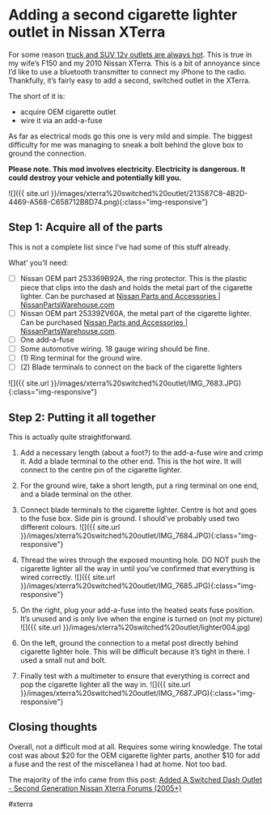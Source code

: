 # Adding a second cigarette lighter outlet in Nissan XTerra 

For some reason [truck and SUV 12v outlets are always hot](https://www.google.ca/search?q=why+are+truck+12v+always+on).  This is true in my wife’s F150 and my 2010 Nissan XTerra. This is a bit of annoyance since I’d like to use a bluetooth transmitter to connect my iPhone to the radio. Thankfully, it’s fairly easy to add a second, switched outlet in the XTerra.

The short  of it is:

- acquire OEM cigarette outlet 
- wire it via an add-a-fuse 

As far as electrical mods go this one is very mild and simple. The biggest difficulty for me was managing to sneak a bolt behind the glove box to ground the connection.


**Please note. This mod involves electricity. Electricity is dangerous.  It could destroy your vehicle and potentially kill you.** 

![]({{ site.url }}/images/xterra%20switched%20outlet/213587C8-4B2D-4469-A568-C658712B8D74.png){:class="img-responsive"}



## Step 1: Acquire all of the parts

This is not a complete list since I’ve had some of this stuff already.

What’ you’ll need:

- [ ] Nissan OEM part 253369B92A, the ring protector. This is the plastic piece that clips into the dash and holds the metal part of the cigarette lighter. Can be purchased at [Nissan Parts and Accessories | NissanPartsWarehouse.com](https://nissanpartswarehouse.com/)
- [ ] Nissan OEM part 25339ZV60A, the metal part of the cigarette lighter. Can be purchased [Nissan Parts and Accessories | NissanPartsWarehouse.com](https://nissanpartswarehouse.com/).
- [ ] One add-a-fuse
- [ ] Some automotive wiring. 18 gauge wiring should be fine. 
- [ ] (1) Ring terminal for the ground wire. 
- [ ] (2) Blade terminals to connect on the back of the cigarette lighters

![]({{ site.url }}/images/xterra%20switched%20outlet/IMG_7683.JPG){:class="img-responsive"}

## Step 2: Putting it all together

This is actually quite straightforward.

1. Add a necessary length (about a foot?) to the add-a-fuse wire and crimp it. Add a blade terminal to the other end. This is the hot wire. It will connect to the centre pin of the cigarette lighter.
2. For the ground wire, take a short length, put a ring terminal on one end, and a blade terminal on the other.
3. Connect blade terminals to the cigarette lighter. Centre is hot and goes to the fuse box. Side pin is ground.  I should’ve probably used two different colours. 
![]({{ site.url }}/images/xterra%20switched%20outlet/IMG_7684.JPG){:class="img-responsive"}
1. Thread the wires through the exposed mounting hole. DO NOT push the cigarette lighter all the way in until you’ve confirmed that everything is wired correctly. 
![]({{ site.url }}/images/xterra%20switched%20outlet/IMG_7685.JPG){:class="img-responsive"}

1. On the right, plug your add-a-fuse into the heated seats fuse position. It’s unused and is only live when the engine is turned on (not my picture)
![]({{ site.url }}/images/xterra%20switched%20outlet/lighter004.jpg)
1. On the left, ground the connection to a metal post directly behind cigarette lighter hole. This will be difficult because it’s tight in there. I used a small nut and bolt. 
2. Finally test with a multimeter to ensure that everything is correct and pop the cigarette lighter all the way in.
![]({{ site.url }}/images/xterra%20switched%20outlet/IMG_7687.JPG){:class="img-responsive"}


## Closing thoughts

Overall, not a difficult mod at all. Requires some wiring knowledge. The total cost was about $20 for the OEM cigarette lighter parts, another $10 for add a fuse and the rest of the miscellanea I had at home. Not too bad. 

The majority of the info came from this post: [Added A Switched Dash Outlet - Second Generation Nissan Xterra Forums (2005+)](http://www.thenewx.org/forum/12-electrical/55411-added-switched-dash-outlet.html)

#xterra
